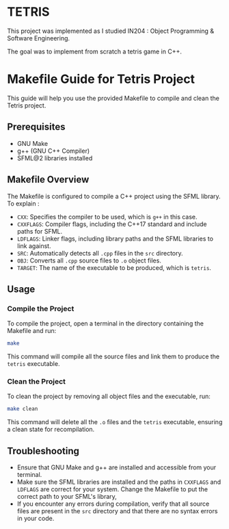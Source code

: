 # TETRIS

This project was implemented as I studied IN204 : Object Programming & Software Engineering.

The goal was to implement from scratch a tetris game in C++.


# Makefile Guide for Tetris Project

This guide will help you use the provided Makefile to compile and clean the Tetris project.

## Prerequisites

- GNU Make
- g++ (GNU C++ Compiler)
- SFML@2 libraries installed

## Makefile Overview

The Makefile is configured to compile a C++ project using the SFML library. To explain :

- `CXX`: Specifies the compiler to be used, which is `g++` in this case.
- `CXXFLAGS`: Compiler flags, including the C++17 standard and include paths for SFML.
- `LDFLAGS`: Linker flags, including library paths and the SFML libraries to link against.
- `SRC`: Automatically detects all `.cpp` files in the `src` directory.
- `OBJ`: Converts all `.cpp` source files to `.o` object files.
- `TARGET`: The name of the executable to be produced, which is `tetris`.

## Usage

### Compile the Project

To compile the project, open a terminal in the directory containing the Makefile and run:

```bash
make
```

This command will compile all the source files and link them to produce the `tetris` executable.

### Clean the Project

To clean the project by removing all object files and the executable, run:

```bash
make clean
```

This command will delete all the `.o` files and the `tetris` executable, ensuring a clean state for recompilation.

## Troubleshooting

- Ensure that GNU Make and g++ are installed and accessible from your terminal.
- Make sure the SFML libraries are installed and the paths in `CXXFLAGS` and `LDFLAGS` are correct for your system. Change the Makefile to put the correct path to your SFML's library,
- If you encounter any errors during compilation, verify that all source files are present in the `src` directory and that there are no syntax errors in your code.
